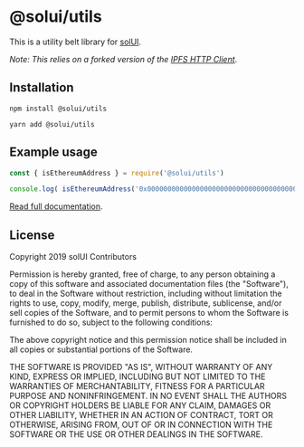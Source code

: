 # @solui/utils

This is a utility belt library for [solUI](https://solui.dev).

_Note: This relies on a forked version of the [IPFS HTTP Client](https://github.com/solui/js-ipfs-http-client/tree/fix_cids_import)_.

## Installation

```shell
npm install @solui/utils
```

```shell
yarn add @solui/utils
```

## Example usage

```js
const { isEthereumAddress } = require('@solui/utils')

console.log( isEthereumAddress('0x0000000000000000000000000000000000000001') )
```

[Read full documentation](https://solui.dev/docs/packages/utils).

## License

Copyright 2019 solUI Contributors

Permission is hereby granted, free of charge, to any person obtaining a copy of this software and associated documentation files (the "Software"), to deal in the Software without restriction, including without limitation the rights to use, copy, modify, merge, publish, distribute, sublicense, and/or sell copies of the Software, and to permit persons to whom the Software is furnished to do so, subject to the following conditions:

The above copyright notice and this permission notice shall be included in all copies or substantial portions of the Software.

THE SOFTWARE IS PROVIDED "AS IS", WITHOUT WARRANTY OF ANY KIND, EXPRESS OR IMPLIED, INCLUDING BUT NOT LIMITED TO THE WARRANTIES OF MERCHANTABILITY, FITNESS FOR A PARTICULAR PURPOSE AND NONINFRINGEMENT. IN NO EVENT SHALL THE AUTHORS OR COPYRIGHT HOLDERS BE LIABLE FOR ANY CLAIM, DAMAGES OR OTHER LIABILITY, WHETHER IN AN ACTION OF CONTRACT, TORT OR OTHERWISE, ARISING FROM, OUT OF OR IN CONNECTION WITH THE SOFTWARE OR THE USE OR OTHER DEALINGS IN THE SOFTWARE.

